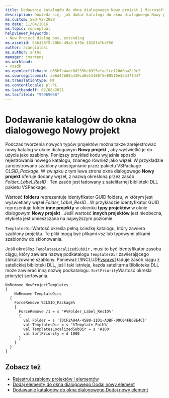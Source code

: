 ```yaml
---
title: Dodawanie katalogów do okna dialogowego Nowy projekt | Microsoft Docs
description: Dowiedz się, jak dodać katalogi do okna dialogowego Nowy projekt w programie Visual Studio, dzięki czemu można tworzyć nowe typy projektów i wyświetlać je do użycia jako szablony.
ms.custom: SEO-VS-2020
ms.date: 11/04/2016
ms.topic: conceptual
helpviewer_keywords:
- New Project dialog box, extending
ms.assetid: 53b328f5-20bb-49a3-bf9e-1818f4fbdf50
author: acangialosi
ms.author: anthc
manager: jmartens
ms.workload:
- vssdk
ms.openlocfilehash: d65b7e4adc6d235bcb925efae1cef20d0aa2c9c2
ms.sourcegitcommit: ae6d47b09a439cd0e13180f5e89510e3e347fd47
ms.translationtype: MT
ms.contentlocale: pl-PL
ms.lasthandoff: 02/08/2021
ms.locfileid: "99969038"
---
```

# <a name="add-directories-to-the-new-project-dialog-box"></a>Dodawanie katalogów do okna dialogowego Nowy projekt
Podczas tworzenia nowych typów projektów można także zarejestrować nowy katalog w oknie dialogowym **Nowy projekt** , aby wyświetlić je do użycia jako szablony. Poniższy przykład kodu wyjaśnia sposób rejestrowania nowego katalogu, znanego również jako węzeł. W przykładzie zarejestrowano szablony udostępniane przez pakietu VSPackage *CLSID_Package*. W związku z tym lewa strona okna dialogowego **Nowy projekt** oferuje dodany węzeł, z nazwą określoną przez zasób *Folder_Label_ResID* . Ten zasób jest ładowany z satelitarnej biblioteki DLL pakietu VSPackage.

 Wartość **folderu** reprezentuje identyfikator GUID folderu, w którym jest wyświetlany węzeł *Folder_Label_ResID* . W przykładzie identyfikator GUID reprezentuje folder **inne projekty** w okienku **typy projektów** w oknie dialogowym **Nowy projekt** . Jeśli wartość **innych projektów** jest nieobecna, etykieta jest umieszczana na najwyższym poziomie.

 `TemplatesDir`Wartość określa pełną ścieżkę katalogu, który zawiera szablony projektu. Te pliki mogą być plikami *vsz* lub typowymi plikami szablonów do sklonowania.

 Jeśli określisz `TemplatesLocalizedSubDir` , musi to być identyfikator zasobu ciągu, który zawiera nazwę podkatalogu `TemplatesDir` zawierającego zlokalizowane szablony. Ponieważ [!INCLUDE[vsprvs](../../code-quality/includes/vsprvs_md.md)] ładuje zasób ciągu z satelickiej biblioteki DLL, jeśli taki istnieje, każda satelitarna Biblioteka DLL może zawierać inną nazwę podkatalogu. `SortPriority`Wartość określa priorytet sortowania.

```
NoRemove NewProjectTemplates
{
    NoRemove TemplateDirs
  {
    ForceRemove %CLSID_Package%
    {
      ForceRemove /1 = s '#%Folder_Label_ResID%'
      {
        val Folder = s '{DCF2A94A-45B0-11D1-ADBF-00C04FB6BE4C}'
        val TemplatesDir = s '%Template_Path%'
        val TemplatesLocalizedSubDir = s '#100'
        val SortPriority = d 1000
      }
    }
  }
}
```

## <a name="see-also"></a>Zobacz też
- [Rejestruj szablony projektów i elementów](../../extensibility/internals/registering-project-and-item-templates.md)
- [Dodaj elementy do okna dialogowego Dodaj nowy element](../../extensibility/internals/adding-items-to-the-add-new-item-dialog-boxes.md)
- [Dodawanie katalogów do okna dialogowego Dodaj nowy element](../../extensibility/internals/adding-directories-to-the-add-new-item-dialog-box.md)
